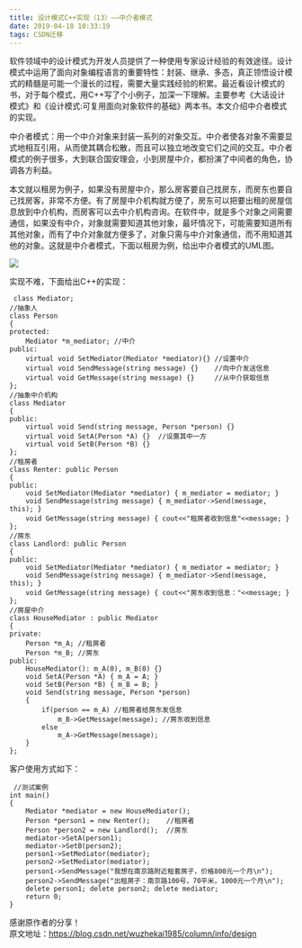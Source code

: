 ```yaml
---
title: 设计模式C++实现（13）——中介者模式
date: 2019-04-18 10:33:19
tags: CSDN迁移
---
```

   软件领域中的设计模式为开发人员提供了一种使用专家设计经验的有效途径。设计模式中运用了面向对象编程语言的重要特性：封装、继承、多态，真正领悟设计模式的精髓是可能一个漫长的过程，需要大量实践经验的积累。最近看设计模式的书，对于每个模式，用C++写了个小例子，加深一下理解。主要参考《大话设计模式》和《设计模式:可复用面向对象软件的基础》两本书。本文介绍中介者模式的实现。

 中介者模式：用一个中介对象来封装一系列的对象交互。中介者使各对象不需要显式地相互引用，从而使其耦合松散，而且可以独立地改变它们之间的交互。中介者模式的例子很多，大到联合国安理会，小到房屋中介，都扮演了中间者的角色，协调各方利益。

 本文就以租房为例子，如果没有房屋中介，那么房客要自己找房东，而房东也要自己找房客，非常不方便。有了房屋中介机构就方便了，房东可以把要出租的房屋信息放到中介机构，而房客可以去中介机构咨询。在软件中，就是多个对象之间需要通信，如果没有中介，对象就需要知道其他对象，最坏情况下，可能需要知道所有其他对象，而有了中介对象就方便多了，对象只需与中介对象通信，而不用知道其他的对象。这就是中介者模式，下面以租房为例，给出中介者模式的UML图。

 ![](https://img-blog.csdnimg.cn/20190418103226929.gif?x-oss-process=image/watermark,type_ZmFuZ3poZW5naGVpdGk,shadow_10,text_aHR0cHM6Ly9ibG9nLmNzZG4ubmV0L3FxXzIyNjQyMjM5,size_16,color_FFFFFF,t_70)

 实现不难，下面给出C++的实现：

 

 
```
 class Mediator;
//抽象人
class Person
{
protected:
    Mediator *m_mediator; //中介
public:
    virtual void SetMediator(Mediator *mediator){} //设置中介
    virtual void SendMessage(string message) {}    //向中介发送信息
    virtual void GetMessage(string message) {}     //从中介获取信息
};
//抽象中介机构
class Mediator
{
public:
    virtual void Send(string message, Person *person) {}
    virtual void SetA(Person *A) {}  //设置其中一方
    virtual void SetB(Person *B) {}
};
//租房者
class Renter: public Person
{
public:
    void SetMediator(Mediator *mediator) { m_mediator = mediator; }
    void SendMessage(string message) { m_mediator->Send(message, this); }
    void GetMessage(string message) { cout<<"租房者收到信息"<<message; }
};
//房东
class Landlord: public Person
{
public:
    void SetMediator(Mediator *mediator) { m_mediator = mediator; }
    void SendMessage(string message) { m_mediator->Send(message, this); }
    void GetMessage(string message) { cout<<"房东收到信息："<<message; }
};
//房屋中介
class HouseMediator : public Mediator
{
private:
    Person *m_A; //租房者
    Person *m_B; //房东
public:
    HouseMediator(): m_A(0), m_B(0) {}
    void SetA(Person *A) { m_A = A; }
    void SetB(Person *B) { m_B = B; }
    void Send(string message, Person *person) 
    {
        if(person == m_A) //租房者给房东发信息
            m_B->GetMessage(message); //房东收到信息
        else
            m_A->GetMessage(message);
    }
};
```
 客户使用方式如下：

 
```
 //测试案例
int main()
{    
    Mediator *mediator = new HouseMediator();
    Person *person1 = new Renter();    //租房者
    Person *person2 = new Landlord();  //房东
    mediator->SetA(person1);
    mediator->SetB(person2);
    person1->SetMediator(mediator);
    person2->SetMediator(mediator);
    person1->SendMessage("我想在南京路附近租套房子，价格800元一个月\n");
    person2->SendMessage("出租房子：南京路100号，70平米，1000元一个月\n");
    delete person1; delete person2; delete mediator;
    return 0;
}
```
 

 感谢原作者的分享！  
 原文地址：https://blog.csdn.net/wuzhekai1985/column/info/design

   
 